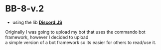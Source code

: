 

# BB-8-v.2




- using the lib <a href="https://discord.js.org/#/"  target="_blank"><strong>Discord.JS</strong></a>

Originally I was going to upload my bot that uses the commando bot framework, however I decided to upload<br>
a simple version of a bot framework so its easier for others to read/use it.




